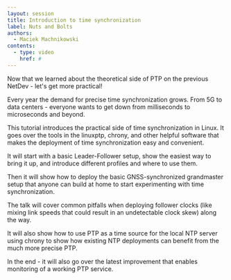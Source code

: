 ```yaml
---
layout: session
title: Introduction to time synchronization
label: Nuts and Bolts
authors:
  - Maciek Machnikowski
contents:
  - type: video
    href: #
---
```


Now that we learned about the theoretical side of PTP on the previous NetDev -
let's get more practical!

Every year the demand for precise time synchronization grows. From 5G to data
centers - everyone wants to get down from milliseconds to microseconds and
beyond.

This tutorial introduces the practical side of time synchronization in Linux.
It goes over the tools in the linuxptp, chrony, and other helpful software that
makes the deployment of time synchronization easy and convenient.

It will start with a basic Leader-Follower setup, show the easiest way to bring
it up, and introduce different profiles and where to use them.

Then it will show how to deploy the basic GNSS-synchronized grandmaster setup
that anyone can build at home to start experimenting with time synchronization.

The talk will cover common pitfalls when deploying follower clocks (like mixing
link speeds that could result in an undetectable clock skew) along the way.

It will also show how to use PTP as a time source for the local NTP server
using chrony to show how existing NTP deployments can benefit from the much
more precise PTP.

In the end - it will also go over the latest improvement that enables
monitoring of a working PTP service.
